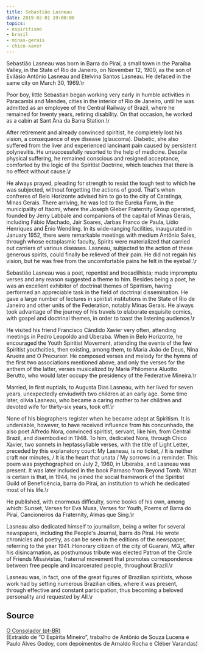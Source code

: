 ```yaml
---
title: Sebastião Lasneau
date: 2019-02-01 19:00:00
topics: 
- espiritismo
- brasil
- minas-gerais
- chico-xaver
---
```


Sebastião Lasneau was born in Barra do Piraí, a small town in the Paraíba Valley, in the State of Rio de Janeiro, on November 12, 1900, as the son of Evilásio Antônio Lasneau and Etelvina Santos Lasneau. He defaced in the same city on March 30, 1969.\r

Poor boy, little Sebastian began working very early in humble activities in Paracambi and Mendes, cities in the interior of Rio de Janeiro, until he was admitted as an employee of the Central Railway of Brazil, where he remained for twenty years, retiring disability. On that occasion, he worked as a cabin at Sant ́Ana da Barra Station.\r

After retirement and already convinced spiritist, he completely lost his vision, a consequence of eye disease (glaucoma). Diabetic, she also suffered from the liver and experienced lancinant pain caused by persistent polynevitis.  He unsuccessfully resorted to the help of medicine. Despite physical suffering, he remained conscious and resigned acceptance, comforted by the logic of the Spiritist Doctrine, which teaches that there is no effect without cause.\r

He always prayed, pleading for strength to resist the tough test to which he was subjected, without forgetting the actions of good.  That's when confreres of Belo Horizonte advised him to go to the city of Caratinga, Minas Gerais. There arriving, he was led to the Eureka Farm, in the municipality of Itaomi, where the Joseph Gleber Fraternity Group operated, founded by Jerry Labbale and companions of the capital of Minas Gerais, including Fábio Machado, Jair Soares, Jarbas Franco de Paula, Lídio Henriques and Ênio Wendling. In its wide-ranging facilities, inaugurated in January 1952, there were remarkable meetings with medium Antônio Sales, through whose ectoplasmic faculty, Spirits were materialized that carried out carriers of various diseases. Lasneau, subjected to the action of these generous spirits, could finally be relieved of their pain. He did not regain his vision, but he was free from the uncomfortable pains he felt in the eyeball.\r

Sebastião Lasneau was a poet, repentist and trocadilhista; made impromptu verses and any reason suggested a theme to him. Besides being a poet, he was an excellent exhibitor of doctrinal themes of Spiritism, having performed an appreciable task in the field of doctrinal dissemination. He gave a large number of lectures in spiritist institutions in the State of Rio de Janeiro and other units of the Federation, notably Minas Gerais.  He always took advantage of the journey of his travels to elaborate exquisite comics, with gospel and doctrinal themes, in order to toast the listening audience.\r

He visited his friend Francisco Cândido Xavier very often, attending meetings in Pedro Leopoldo and Uberaba. When in Belo Horizonte, he encouraged the Youth Spiritist Movement, attending the events of the few Spiritist youthcities, then existing, among them, to Maria João de Deus, Nina Arueira and O Precursor. He composed verses and melody for the hymns of the first two associations mentioned above, and only the verses for the anthem of the latter, verses musicalized by Maria Philomena Aluotto Berutto, who would later occupy the presidency of the Federative Mineira.\r

Married, in first nuptials, to Augusta Dias Lasneau, with her lived for seven years, unexpectedly enviudwith two children at an early age. Some time later, olivia Lasneau, who became a caring mother to her children and devoted wife for thirty-six years, took off.\r

None of his biographers register when he became adept at Spiritism. It is undeniable, however, to have received influence from his concunhado, the also poet Alfredo Nora, convinced spiritist, servant, like him, from Central Brazil, and disembodied in 1948. To him, dedicated Nora, through Chico Xavier, two sonnets in heptassyllable verses, with the title of Light Letter, preceded by this explanatory court: My Lasneau, is no ticket, / It is neither craft nor minutes, / It is the heart that unata / My sorrows in a reminder. This poem was psychographed on July 2, 1960, in Uberaba, and Lasneau was present. It was later included in the book Parnaso from Beyond Tomb. What is certain is that, in 1944, he joined the social framework of the Spiritist Guild of Beneficência, barra do Piraí, an institution to which he dedicated most of his life.\r

He published, with enormous difficulty, some books of his own, among which: Sunset, Verses for Eva Musa, Verses for Youth, Poems of Barra do Piraí, Cancioneiros da Fraternity, Almas que Sing.\r

Lasneau also dedicated himself to journalism, being a writer for several newspapers, including the People's Journal, barra do Piraí. He wrote chronicles and poetry, as can be seen in the editions of the newspaper, referring to the year 1941.  Honorary citizen of the city of Guarani, MG, after his disincarnation, as posthumous tribute was elected Patron of the Circle of Friends Missivistas, fraternal movement that promotes correspondence between free people and incarcerated people, throughout Brazil.\r

Lasneau was, in fact, one of the great figures of Brazilian spiritists, whose work had by setting numerous Brazilian cities, where it was present, through effective and constant participation, thus becoming a beloved personality and requested by All.\r


## Source
[O Consolador (pt-BR)](http://www.oconsolador.com.br/linkfixo/biografias/vianadecarvalho.html)  
(Extraído de “O Espírita Mineiro”, trabalho de  Antônio de Souza Lucena e Paulo Alves Godoy, com depoimentos de Arnaldo Rocha e Cléber Varandas)


